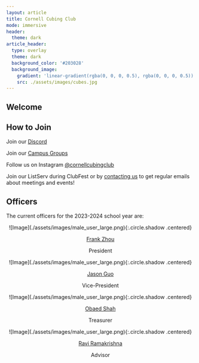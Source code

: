 ```yaml
---
layout: article
title: Cornell Cubing Club
mode: immersive
header:
  theme: dark
article_header:
  type: overlay
  theme: dark
  background_color: '#203028'
  background_image:
    gradient: 'linear-gradient(rgba(0, 0, 0, 0.5), rgba(0, 0, 0, 0.5))'
    src: ./assets/images/cubes.jpg
---
```


## Welcome

## How to Join

Join our [Discord](https://discord.gg/VyXbMqXg8f) 

Join our [Campus Groups](https://cornell.campusgroups.com/rubiksclub/home/)

Follow us on Instagram [@cornellcubingclub](https://www.instagram.com/cornellcubingclub/?igshid=MzRlODBiNWFlZA%3D%3D)

Join our ListServ during ClubFest or by [contacting us](mailto:cubingclubatcornell@gmail.com) to get regular emails about meetings and events!

## Officers

The current officers for the 2023-2024 school year are:

<div class="grid-container">
<div class="grid grid--p-3">

<div style="text-align:center">
<div class="cell cell--12 cell--md-5 cell--lg-4" markdown="1">
![Image](./assets/images/male_user_large.png){:.circle.shadow .centered}

[Frank Zhou](mailto:fcz5@cornell.edu)

President
</div>
</div>

<div style="text-align:center">
<div class="cell cell--12 cell--md-5 cell--lg-4" markdown="1">
![Image](./assets/images/male_user_large.png){:.circle.shadow .centered}

[Jason Guo](mailto:sg763@cornell.edu)

Vice-President
</div>
</div>

<div style="text-align:center">
<div class="cell cell--12 cell--md-5 cell--lg-4" markdown="1">
![Image](./assets/images/male_user_large.png){:.circle.shadow .centered}

[Obaed Shah](mailto:os88@cornell.edu)

Treasurer
</div>
</div>

<div style="text-align:center">
<div class="cell cell--12 cell--md-5 cell--lg-4" markdown="1">
![Image](./assets/images/male_user_large.png){:.circle.shadow .centered}

[Ravi Ramakrishna](mailto:ravi@math.cornell.edu)

Advisor
</div>
</div>
</div>
</div>









